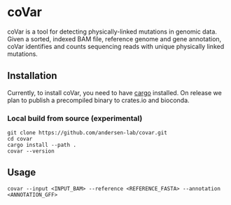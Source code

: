 # coVar
coVar is a tool for detecting physically-linked mutations in genomic data. Given a sorted, indexed BAM file, reference genome and gene annotation, coVar identifies and counts sequencing reads with unique physically linked mutations.

## Installation

Currently, to install coVar, you need to have [cargo](https://doc.rust-lang.org/cargo/getting-started/installation.html) installed. On release we plan to publish a precompiled binary to crates.io and bioconda.

### Local build from source (experimental)
```
git clone https://github.com/andersen-lab/covar.git
cd covar
cargo install --path .
covar --version
```

## Usage
```
covar --input <INPUT_BAM> --reference <REFERENCE_FASTA> --annotation <ANNOTATION_GFF>
```